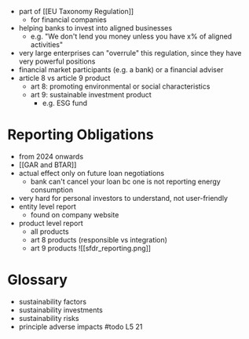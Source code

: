 - part of [[EU Taxonomy Regulation]]
	- for financial companies
- helping banks to invest into aligned businesses
	- e.g. "We don't lend you money unless you have x% of aligned activities"
- very large enterprises can "overrule" this regulation, since they have very powerful positions 
- financial market participants (e.g. a bank) or a financial adviser
- article 8 vs article 9 product
	- art 8: promoting environmental or social characteristics
	- art 9: sustainable investment product
		- e.g. ESG fund

# Reporting Obligations
- from 2024 onwards
- [[GAR and BTAR]]
- actual effect only on future loan negotiations
	- bank can't cancel your loan bc one is not reporting energy consumption
- very hard for personal investors to understand, not user-friendly
- entity level report
	- found on company website
- product level report
	- all products
	- art 8 products (responsible vs integration)
	- art 9 products
![[sfdr_reporting.png]]

# Glossary
- sustainability factors
- sustainability investments
- sustainability risks
- principle adverse impacts
#todo L5 21
